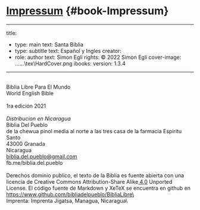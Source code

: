 # [Impressum](ch001.xhtml) {#book-Impressum}

<div id="chapterlinks-Impressum" class="chapterlinks"></div>

---
title:
- type: main
  text: Santa Biblia
- type: subtitle
  text: Español y Ingles
creator:
- role: author
  text: Simon Egli
rights: © 2022 Simon Egli
cover-image: ..\..\..\tex\HardCover.png
ibooks:
  version: 1.3.4
---
\
Biblia Libre Para El Mundo\
World English Bible\
\
1ra edición 2021\
\
*Distribucion en Nicaragua*\
Biblia Del Pueblo\
de la chewua pinol media al norte a las tres casa de la farmacia Espiritu Santo\
43000 Granada\
Nicaragua\
biblia.del.pueblo@gmail.com\
fb.me/biblia.del.pueblo\
\
Derechos dominio publico, el texto de la Biblia es fuente abierta con una licencia de Creative Commons Attribution-Share Alike[ 4,0](ch046.xhtml#verse-1-Corintios-4-0) Unported License. El código fuente de Markdown y XeTeX se encuentra en github en\
https://www.github.com/bibliadelpueblo/BibliaLibre\
\
Imprenta: Imprenta Jigatsa, Managua, Nicaragua\